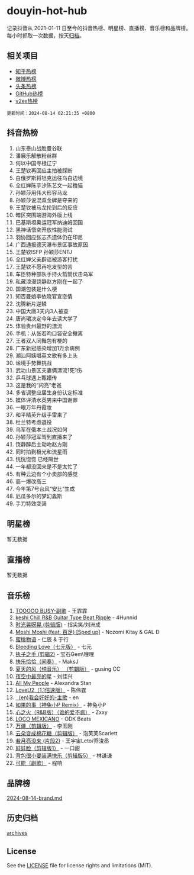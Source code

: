 # douyin-hot-hub

记录抖音从 2021-01-11 日至今的抖音热榜、明星榜、直播榜、音乐榜和品牌榜。每小时抓取一次数据，按天[归档](archives)。

## 相关项目

- [知乎热榜](https://github.com/lonnyzhang423/zhihu-hot-hub)
- [微博热榜](https://github.com/lonnyzhang423/weibo-hot-hub)
- [头条热榜](https://github.com/lonnyzhang423/toutiao-hot-hub)
- [GitHub热榜](https://github.com/lonnyzhang423/github-hot-hub)
- [v2ex热榜](https://github.com/lonnyzhang423/v2ex-hot-hub)


`更新时间：2024-08-14 02:21:35 +0800`

## 抖音热榜

1. 山东泰山战胜曼谷联
1. 潘展乐解散粉丝群
1. 何以中国寻根辽宁
1. 王楚钦再回应主拍被踩断
1. 白俄罗斯将坦克运往乌白边境
1. 全红婵陈芋汐陈艺文一起撸猫
1. 孙颖莎用伟大形容马龙
1. 孙颖莎说混双金牌是夺来的
1. 王楚钦被马龙抡到后的反应
1. 暗区突围端游海外版上线
1. 巴基斯坦奥运冠军纳迪姆回国
1. 黑神话悟空开放性能测试
1. 羽协回应张志杰遗体仍在印尼
1. 广西通报德天瀑布景区事故原因
1. 王楚钦ISFP 孙颖莎ENTJ
1. 全红婵父亲辟谣被游客打扰
1. 王楚钦不愿再吃发型的苦
1. 车臣特种部队手持火箭筒伏击乌军
1. 私藏浪漫饶静赵方刚在一起了
1. 国潮包装是什么梗
1. 知否曼娘李依晓官宣恋情
1. 沈腾新片逆鳞
1. 中国大唐3天内3人被查
1. 唐尚珺决定今年去读大学了
1. 体验贵州最野的漂流
1. 手机：从张若昀口袋安全撤离
1. 王者双人同舞包有梗的
1. 广东新冠感染增加1万余病例
1. 潮汕阿姨唱英文歌有多上头
1. 谧境手势舞挑战
1. 武功山景区夫妻俩漂流1死1伤
1. 乒乓球遇上甄嬛传
1. 这是我的“闪亮”老爸
1. 多省调整应届生身份认定标准
1. 媒体评清水英男来中国谢罪
1. 一眼万年丹霞妆
1. 和平精英升级手雷来了
1. 杜兰特考虑退役
1. 乌军在俄本土战况如何
1. 孙颖莎冠军驾到直播来了
1. 饶静醉后主动吻赵方刚
1. 同时拍到极光和流星雨
1. 恍恍惚惚 已经隔世
1. 一年都没回来是不是太忙了
1. 有种云边有个小卖部的感觉
1. 高一爆改高三
1. 今年第7号台风“安比”生成
1. 厄瓜多尔的梦幻螽斯
1. 手刀特效变装

## 明星榜

暂无数据

## 直播榜

暂无数据

## 音乐榜

1. [TOOOOO BUSY-副歌](https://sf5-hl-cdn-tos.douyinstatic.com/obj/tos-cn-ve-2774/o0fmjGZetNDjSM5EimFs2QlzBg30YgByJMRQrC) - 王霏霏
1. [keshi Chill R&B Guitar Type Beat Ripple](https://sf5-hl-cdn-tos.douyinstatic.com/obj/tos-cn-ve-2774/okQIfmitAB3HpgZQo0YCEFEACcDhQngn0fkFIC) - 4Hunnid
1. [时光晃呀晃 (剪辑版)](https://sf5-hl-cdn-tos.douyinstatic.com/obj/tos-cn-ve-2774/o8ACeQem3gwI1x3GIYGAfKG0LJebKFRJDwRwyW) - 指尖笑/刘洲成
1. [Moshi Moshi (feat. 百足) [Sped up]](https://sf5-hl-cdn-tos.douyinstatic.com/obj/tos-cn-ve-2774/ocCPFQcXJLeroaIdQLIGAoeeYM3OAUYGDguHXz) - Nozomi Kitay & GAL D
1. [蜜桃物语](https://sf5-hl-cdn-tos.douyinstatic.com/obj/tos-cn-ve-2774/oIhOSCZtIACtYU4XQkngiW9kCBfVD1Fz9IYeqL) - 仁辰 & 于行
1. [Bleeding Love（七元版）](https://sf3-cdn-tos.douyinstatic.com/obj/tos-cn-ve-2774/oEgC9eZFHQ1MfSRnrfkzFp8AayDWqAQMABBgUs) - 七元
1. [执子之手 (剪辑2)](https://sf5-hl-cdn-tos.douyinstatic.com/obj/tos-cn-ve-2774/oUoZLQjCc31XzqsBnBQUNgeKtYPBcgbFDwtfcu) - 宝石Gem\哩哩
1. [快乐恰恰（间奏）](https://sf5-hl-cdn-tos.douyinstatic.com/obj/tos-cn-ve-2774/oMesum3HvWQXJxuMFeVYzf54o2QzH5aEBPOCAn) - MaksJ
1. [夏天的风（纯音乐） （剪辑版）](https://sf5-hl-cdn-tos.douyinstatic.com/obj/tos-cn-ve-2774/oUzLjBZZFQAoNRmGokEeD5zfQCObp6UeFAnTa6) - gusing CC
1. [夜空中最亮的星](https://sf6-cdn-tos.douyinstatic.com/obj/tos-cn-ve-2774/o4IfgGwqqnFeXEMGaS8JBzJAdayAaCeoxqbjCD) - 刘佳兴
1. [All My People](https://sf5-hl-cdn-tos.douyinstatic.com/obj/tos-cn-ve-2774/c7773e6b7c3f4bd9b26cd85b0cfa4eff) - Alexandra Stan
1. [LoveU2（1.1倍速版）](https://sf5-hl-cdn-tos.douyinstatic.com/obj/tos-cn-ve-2774/oQMeDffLaEmgMwgCOEMAFCI6INzoFPgWdD0rsa) - 陈伟霆
1. [（en)我会好好的-主歌](https://sf5-hl-cdn-tos.douyinstatic.com/obj/tos-cn-ve-2774/oUrYpIdrvCbA8m8yAZjbMWjUkL6tiinWMkBTs) - en
1. [如果的事（神兔小P Remix）](https://sf5-hl-cdn-tos.douyinstatic.com/obj/tos-cn-ve-2774/okHtAffz3g4ZB0BMQn9iC9BC6AciI3xCmgQTqt) - 神兔小P
1. [心之火（R&B版）（谁的爱不疯）](https://sf5-hl-cdn-tos.douyinstatic.com/obj/tos-cn-ve-2774/okemkEDaIBBE3OosftCgMxlFkLQZRw37t36ZQv) - Zxxy
1. [LOCO MEXICANO](https://sf5-hl-cdn-tos.douyinstatic.com/obj/tos-cn-ve-2774/owxVoxJorA4ILBfsMAjU6t7O1xW9w0tS7EYzh6) - ODK Beats
1. [万疆（剪辑版）](https://sf5-hl-cdn-tos.douyinstatic.com/obj/tos-cn-ve-2774/ooG7oVgFlDTelKCjCsTTobQvbdtj1BBQXnfZd8) - 李玉刚
1. [云朵变成棉花糖（剪辑版）](https://sf5-hl-cdn-tos.douyinstatic.com/obj/tos-cn-ve-2774/o8LC84GQLALFfXeyJmh8KE61byVQYMMeAZLfEI) - 泡芙芙Scarlett
1. [若月亮没来 (片段2)](https://sf3-cdn-tos.douyinstatic.com/obj/tos-cn-ve-2774/ocQavLLjkCOeDxGyYeIMGgNAIwJ0QXE1Ve3Fzv) - 王宇宙Leto/乔浚丞
1. [娃娃脸（剪辑版1）](https://sf5-hl-cdn-tos.douyinstatic.com/obj/tos-cn-ve-2774/oIimSCgQoNUePTAZ1Ba7TeADY4KetGYsVFeaaB) - 一口甜
1. [背包很小要装满快乐（剪辑版5）](https://sf5-hl-cdn-tos.douyinstatic.com/obj/tos-cn-ve-2774/oUqSJIiBjw2pxsBAiQRmkbZGJrlGCMBPpIW90) - 林谦谦
1. [可能（副歌）](https://sf5-hl-cdn-tos.douyinstatic.com/obj/tos-cn-ve-2774/cde1731888894259b333569393c2fb51) - 程响

## 品牌榜

[2024-08-14-brand.md](archives/2024-08-14-brand.md)

## 历史归档

[archives](archives)

## License

See the [LICENSE](LICENSE) file for license rights and limitations (MIT).
